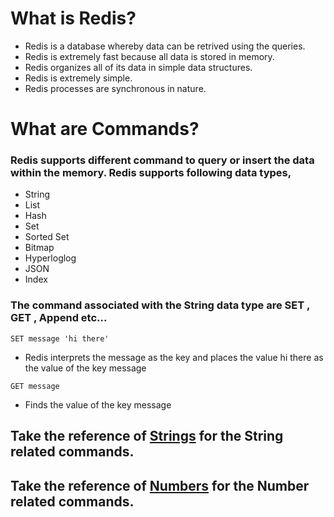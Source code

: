 # What is **Redis**?
- Redis is a database whereby data can be retrived using the queries.
- Redis is extremely fast because all data is stored in memory.
- Redis organizes all of its data in simple data structures.
- Redis is extremely simple.
- Redis processes are synchronous in nature.


# What are Commands?
### Redis supports different command to query or insert the data within the memory. Redis supports following data types,
- String
- List
- Hash
- Set
- Sorted Set
- Bitmap
- Hyperloglog
- JSON
- Index

### The command associated with the **String** data type are **SET** , **GET** , **Append** etc...
`SET message 'hi there'`
- Redis interprets the message as the key and places the value hi there as the value of the key message

`GET message`
- Finds the value of the key message

## Take the reference of [Strings](strings/strings.md) for the String related commands.
## Take the reference of [Numbers](/numbers/numbers.md) for the Number related commands.
